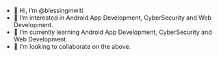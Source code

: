 - 👋 Hi, I’m @blessingmwiti
- 👀 I’m interested in Android App Development, CyberSecurity and Web Development.
- 🌱 I’m currently learning Android App Development, CyberSecurity and  Web Development.
- 💞️ I’m looking to collaborate on the above.

<!---
blessingmwiti/blessingmwiti is a ✨ special ✨ repository because its `README.md` (this file) appears on your GitHub profile.
You can click the Preview link to take a look at your changes.
--->
